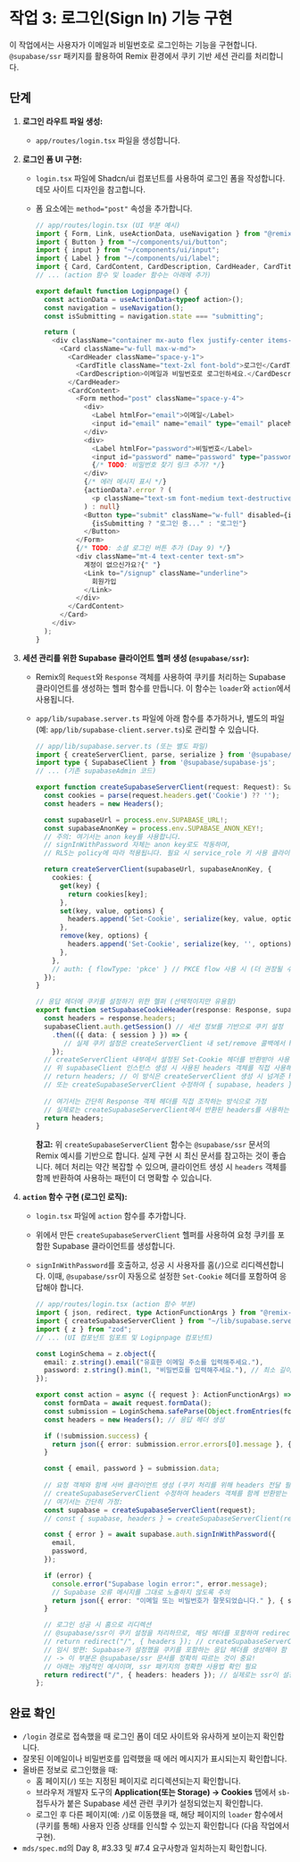 # 작업 3: 로그인(Sign In) 기능 구현

이 작업에서는 사용자가 이메일과 비밀번호로 로그인하는 기능을 구현합니다. `@supabase/ssr` 패키지를 활용하여 Remix 환경에서 쿠키 기반 세션 관리를 처리합니다.

## 단계

1.  **로그인 라우트 파일 생성:**
    *   `app/routes/login.tsx` 파일을 생성합니다.

2.  **로그인 폼 UI 구현:**
    *   `login.tsx` 파일에 Shadcn/ui 컴포넌트를 사용하여 로그인 폼을 작성합니다. 데모 사이트 디자인을 참고합니다.
    *   폼 요소에는 `method="post"` 속성을 추가합니다.

        ```typescript
        // app/routes/login.tsx (UI 부분 예시)
        import { Form, Link, useActionData, useNavigation } from "@remix-run/react";
        import { Button } from "~/components/ui/button";
        import { input } from "~/components/ui/input";
        import { Label } from "~/components/ui/label";
        import { Card, CardContent, CardDescription, CardHeader, CardTitle } from "~/components/ui/card";
        // ... (action 함수 및 loader 함수는 아래에 추가)

        export default function Logipnpage() {
          const actionData = useActionData<typeof action>();
          const navigation = useNavigation();
          const isSubmitting = navigation.state === "submitting";

          return (
            <div className="container mx-auto flex justify-center items-center min-h-screen">
              <Card className="w-full max-w-md">
                <CardHeader className="space-y-1">
                  <CardTitle className="text-2xl font-bold">로그인</CardTitle>
                  <CardDescription>이메일과 비밀번호로 로그인하세요.</CardDescription>
                </CardHeader>
                <CardContent>
                  <Form method="post" className="space-y-4">
                    <div>
                      <Label htmlFor="email">이메일</Label>
                      <input id="email" name="email" type="email" placeholder="name@example.com" required />
                    </div>
                    <div>
                      <Label htmlFor="password">비밀번호</Label>
                      <input id="password" name="password" type="password" required />
                      {/* TODO: 비밀번호 찾기 링크 추가? */}
                    </div>
                    {/* 에러 메시지 표시 */}
                    {actionData?.error ? (
                      <p className="text-sm font-medium text-destructive">{actionData.error}</p>
                    ) : null}
                    <Button type="submit" className="w-full" disabled={isSubmitting}>
                      {isSubmitting ? "로그인 중..." : "로그인"}
                    </Button>
                  </Form>
                  {/* TODO: 소셜 로그인 버튼 추가 (Day 9) */}
                  <div className="mt-4 text-center text-sm">
                    계정이 없으신가요?{" "}
                    <Link to="/signup" className="underline">
                      회원가입
                    </Link>
                  </div>
                </CardContent>
              </Card>
            </div>
          );
        }
        ```

3.  **세션 관리를 위한 Supabase 클라이언트 헬퍼 생성 (`@supabase/ssr`):**
    *   Remix의 `Request`와 `Response` 객체를 사용하여 쿠키를 처리하는 Supabase 클라이언트를 생성하는 헬퍼 함수를 만듭니다. 이 함수는 `loader`와 `action`에서 사용됩니다.
    *   `app/lib/supabase.server.ts` 파일에 아래 함수를 추가하거나, 별도의 파일(예: `app/lib/supabase-client.server.ts`)로 관리할 수 있습니다.

        ```typescript
        // app/lib/supabase.server.ts (또는 별도 파일)
        import { createServerClient, parse, serialize } from '@supabase/ssr';
        import type { SupabaseClient } from '@supabase/supabase-js';
        // ... (기존 supabaseAdmin 코드)

        export function createSupabaseServerClient(request: Request): SupabaseClient {
          const cookies = parse(request.headers.get('Cookie') ?? '');
          const headers = new Headers();

          const supabaseUrl = process.env.SUPABASE_URL!;
          const supabaseAnonKey = process.env.SUPABASE_ANON_KEY!;
          // 주의: 여기서는 anon key를 사용합니다. 
          // signInWithPassword 자체는 anon key로도 작동하며, 
          // RLS는 policy에 따라 적용됩니다. 필요 시 service_role 키 사용 클라이언트(supabaseAdmin)와 구분하여 사용합니다.

          return createServerClient(supabaseUrl, supabaseAnonKey, {
            cookies: {
              get(key) {
                return cookies[key];
              },
              set(key, value, options) {
                headers.append('Set-Cookie', serialize(key, value, options));
              },
              remove(key, options) {
                headers.append('Set-Cookie', serialize(key, '', options));
              },
            },
            // auth: { flowType: 'pkce' } // PKCE flow 사용 시 (더 권장될 수 있음)
          });
        }

        // 응답 헤더에 쿠키를 설정하기 위한 헬퍼 (선택적이지만 유용함)
        export function setSupabaseCookieHeader(response: Response, supabaseClient: SupabaseClient): Headers {
          const headers = response.headers;
          supabaseClient.auth.getSession() // 세션 정보를 기반으로 쿠키 설정
            .then(({ data: { session } }) => {
               // 실제 쿠키 설정은 createServerClient 내 set/remove 콜백에서 headers.append로 처리됨
            }); 
          // createServerClient 내부에서 설정된 Set-Cookie 헤더를 반환받아 사용
          // 위 supabaseClient 인스턴스 생성 시 사용된 headers 객체를 직접 사용해도 됨
          // return headers; // 이 방식은 createServerClient 생성 시 넘겨준 headers 객체를 직접 반환하는 것이 더 명확할 수 있음
          // 또는 createSupabaseServerClient 수정하여 { supabase, headers } 반환
          
          // 여기서는 간단히 Response 객체 헤더를 직접 조작하는 방식으로 가정
          // 실제로는 createSupabaseServerClient에서 반환된 headers를 사용하는 것이 좋음
          return headers; 
        }
        ```
        **참고:** 위 `createSupabaseServerClient` 함수는 `@supabase/ssr` 문서의 Remix 예시를 기반으로 합니다. 실제 구현 시 최신 문서를 참고하는 것이 좋습니다. 헤더 처리는 약간 복잡할 수 있으며, 클라이언트 생성 시 `headers` 객체를 함께 반환하여 사용하는 패턴이 더 명확할 수 있습니다.

4.  **`action` 함수 구현 (로그인 로직):**
    *   `login.tsx` 파일에 `action` 함수를 추가합니다.
    *   위에서 만든 `createSupabaseServerClient` 헬퍼를 사용하여 요청 쿠키를 포함한 Supabase 클라이언트를 생성합니다.
    *   `signInWithPassword`를 호출하고, 성공 시 사용자를 홈(`/`)으로 리디렉션합니다. 이때, `@supabase/ssr`이 자동으로 설정한 `Set-Cookie` 헤더를 포함하여 응답해야 합니다.

        ```typescript
        // app/routes/login.tsx (action 함수 부분)
        import { json, redirect, type ActionFunctionArgs } from "@remix-run/node";
        import { createSupabaseServerClient } from "~/lib/supabase.server"; // 헬퍼 함수 임포트
        import { z } from "zod";
        // ... (UI 컴포넌트 임포트 및 Logipnpage 컴포넌트)

        const LoginSchema = z.object({
          email: z.string().email("유효한 이메일 주소를 입력해주세요."),
          password: z.string().min(1, "비밀번호를 입력해주세요."), // 최소 길이만 체크
        });

        export const action = async ({ request }: ActionFunctionArgs) => {
          const formData = await request.formData();
          const submission = LoginSchema.safeParse(Object.fromEntries(formData));
          const headers = new Headers(); // 응답 헤더 생성

          if (!submission.success) {
            return json({ error: submission.error.errors[0].message }, { status: 400, headers });
          }

          const { email, password } = submission.data;
          
          // 요청 객체와 함께 서버 클라이언트 생성 (쿠키 처리를 위해 headers 전달 필요)
          // createSupabaseServerClient 수정하여 headers 객체를 함께 반환받는 것이 좋음
          // 여기서는 간단히 가정:
          const supabase = createSupabaseServerClient(request); 
          // const { supabase, headers } = createSupabaseServerClient(request);

          const { error } = await supabase.auth.signInWithPassword({
            email,
            password,
          });

          if (error) {
            console.error("Supabase login error:", error.message);
            // Supabase 오류 메시지를 그대로 노출하지 않도록 주의
            return json({ error: "이메일 또는 비밀번호가 잘못되었습니다." }, { status: 401, headers });
          }

          // 로그인 성공 시 홈으로 리디렉션
          // @supabase/ssr이 쿠키 설정을 처리하므로, 해당 헤더를 포함하여 redirect해야 함
          // return redirect("/", { headers }); // createSupabaseServerClient에서 headers를 반환받아 사용
          // 임시 방편: Supabase가 설정했을 쿠키를 포함하는 응답 헤더를 생성해야 함
          // -> 이 부분은 @supabase/ssr 문서를 정확히 따르는 것이 중요!
          // 아래는 개념적인 예시이며, ssr 패키지의 정확한 사용법 확인 필요
          return redirect("/", { headers: headers }); // 실제로는 ssr이 설정한 헤더 필요
        };
        ```

## 완료 확인

*   `/login` 경로로 접속했을 때 로그인 폼이 데모 사이트와 유사하게 보이는지 확인합니다.
*   잘못된 이메일이나 비밀번호를 입력했을 때 에러 메시지가 표시되는지 확인합니다.
*   올바른 정보로 로그인했을 때:
    *   홈 페이지(`/`) 또는 지정된 페이지로 리디렉션되는지 확인합니다.
    *   브라우저 개발자 도구의 **Application(또는 Storage) -> Cookies** 탭에서 `sb-` 접두사가 붙은 Supabase 세션 관련 쿠키가 설정되었는지 확인합니다.
    *   로그인 후 다른 페이지(예: `/`)로 이동했을 때, 해당 페이지의 `loader` 함수에서 (쿠키를 통해) 사용자 인증 상태를 인식할 수 있는지 확인합니다 (다음 작업에서 구현).
*   `mds/spec.md`의 Day 8, #3.33 및 #7.4 요구사항과 일치하는지 확인합니다. 